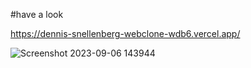 #have a look

https://dennis-snellenberg-webclone-wdb6.vercel.app/

![Screenshot 2023-09-06 143944](https://github.com/zenn99-arch/Dennis-Snellenberg-webclone/assets/72511459/4df706e2-e324-4f14-a1d3-1ee1632c50fc)
